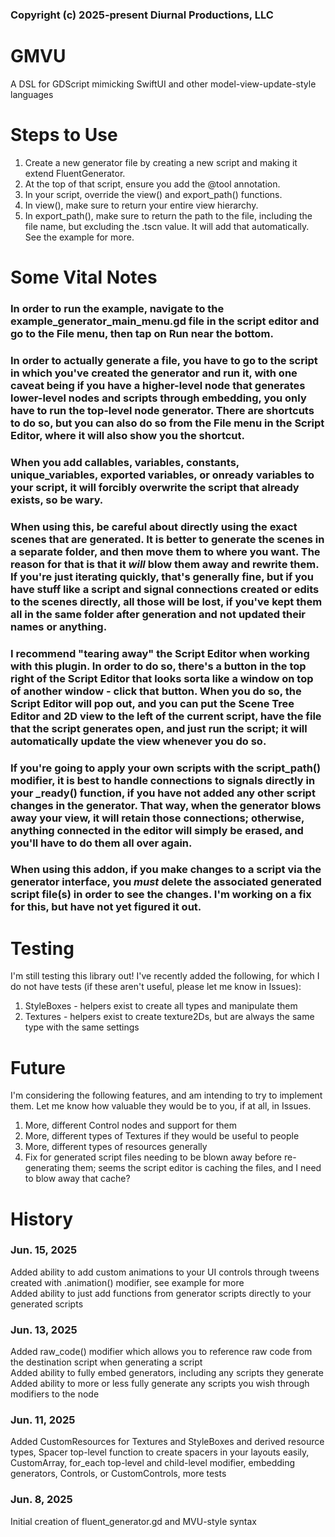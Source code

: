 ### Copyright (c) 2025-present Diurnal Productions, LLC

# GMVU
A DSL for GDScript mimicking SwiftUI and other model-view-update-style languages

# Steps to Use
1. Create a new generator file by creating a new script and making it extend FluentGenerator.
2. At the top of that script, ensure you add the @tool annotation.
3. In your script, override the view() and export_path() functions.
4. In view(), make sure to return your entire view hierarchy.
5. In export_path(), make sure to return the path to the file, including the file name, but excluding the .tscn value. It will add that automatically. See the example for more.

# Some Vital Notes
### In order to run the example, navigate to the example_generator_main_menu.gd file in the script editor and go to the File menu, then tap on Run near the bottom.

### In order to actually generate a file, you have to go to the script in which you've created the generator and run it, with one caveat being if you have a higher-level node that generates lower-level nodes and scripts through embedding, you only have to run the top-level node generator. There are shortcuts to do so, but you can also do so from the File menu in the Script Editor, where it will also show you the shortcut.

### When you add callables, variables, constants, unique_variables, exported variables, or onready variables to your script, it will forcibly overwrite the script that already exists, so be wary.

### When using this, be careful about directly using the exact scenes that are generated. It is better to generate the scenes in a separate folder, and then move them to where you want. The reason for that is that it *will* blow them away and rewrite them. If you're just iterating quickly, that's generally fine, but if you have stuff like a script and signal connections created or edits to the scenes directly, all those will be lost, if you've kept them all in the same folder after generation and not updated their names or anything.

### I recommend "tearing away" the Script Editor when working with this plugin. In order to do so, there's a button in the top right of the Script Editor that looks sorta like a window on top of another window - click that button. When you do so, the Script Editor will pop out, and you can put the Scene Tree Editor and 2D view to the left of the current script, have the file that the script generates open, and just run the script; it will automatically update the view whenever you do so.

### If you're going to apply your own scripts with the script_path() modifier, it is best to handle connections to signals directly in your _ready() function, if you have not added any other script changes in the generator. That way, when the generator blows away your view, it will retain those connections; otherwise, anything connected in the editor will simply be erased, and you'll have to do them all over again.

### When using this addon, if you make changes to a script via the generator interface, you *must* delete the associated generated script file(s) in order to see the changes. I'm working on a fix for this, but have not yet figured it out.


# Testing
I'm still testing this library out! I've recently added the following, for which I do not have tests (if these aren't useful, please let me know in Issues):
1. StyleBoxes - helpers exist to create all types and manipulate them
2. Textures - helpers exist to create texture2Ds, but are always the same type with the same settings

# Future
I'm considering the following features, and am intending to try to implement them. Let me know how valuable they would be to you, if at all, in Issues.
1. More, different Control nodes and support for them
2. More, different types of Textures if they would be useful to people
3. More, different types of resources generally
4. Fix for generated script files needing to be blown away before re-generating them; seems the script editor is caching the files, and I need to blow away that cache?

# History
### Jun. 15, 2025  
  Added ability to add custom animations to your UI controls through tweens created with .animation() modifier, see example for more  
  Added ability to just add functions from generator scripts directly to your generated scripts  
 
### Jun. 13, 2025  
  Added raw_code() modifier which allows you to reference raw code from the destination script when generating a script  
  Added ability to fully embed generators, including any scripts they generate  
  Added ability to more or less fully generate any scripts you wish through modifiers to the node  

### Jun. 11, 2025  
  Added CustomResources for Textures and StyleBoxes and derived resource types, Spacer top-level function to create spacers in your layouts easily, CustomArray, for_each top-level and child-level modifier, embedding generators, Controls, or CustomControls, more tests  

### Jun. 8, 2025  
  Initial creation of fluent_generator.gd and MVU-style syntax
